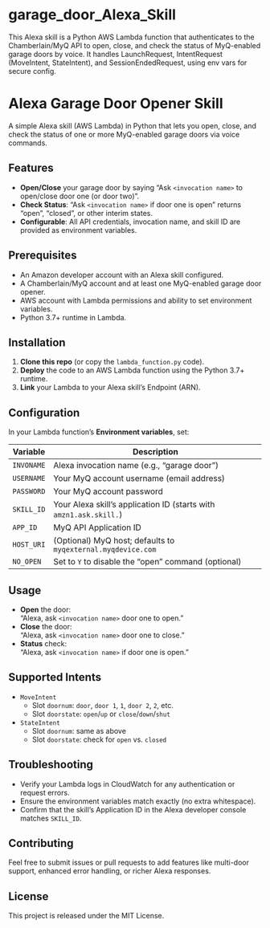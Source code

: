 # garage_door_Alexa_Skill
This Alexa skill is a Python AWS Lambda function that authenticates to the Chamberlain/MyQ API to open, close, and check the status of MyQ-enabled garage doors by voice. It handles LaunchRequest, IntentRequest (MoveIntent, StateIntent), and SessionEndedRequest, using env vars for secure config.
# Alexa Garage Door Opener Skill

A simple Alexa skill (AWS Lambda) in Python that lets you open, close, and check the status of one or more MyQ-enabled garage doors via voice commands.

## Features

- **Open/Close** your garage door by saying “Ask `<invocation name>` to open/close door one (or door two)”.
- **Check Status**: “Ask `<invocation name>` if door one is open” returns “open”, “closed”, or other interim states.
- **Configurable**: All API credentials, invocation name, and skill ID are provided as environment variables.

## Prerequisites

- An Amazon developer account with an Alexa skill configured.
- A Chamberlain/MyQ account and at least one MyQ-enabled garage door opener.
- AWS account with Lambda permissions and ability to set environment variables.
- Python 3.7+ runtime in Lambda.

## Installation

1. **Clone this repo** (or copy the `lambda_function.py` code).  
2. **Deploy** the code to an AWS Lambda function using the Python 3.7+ runtime.  
3. **Link** your Lambda to your Alexa skill’s Endpoint (ARN).

## Configuration

In your Lambda function’s **Environment variables**, set:

| Variable    | Description                                                      |
|-------------|------------------------------------------------------------------|
| `INVONAME`  | Alexa invocation name (e.g., “garage door”)                      |
| `USERNAME`  | Your MyQ account username (email address)                        |
| `PASSWORD`  | Your MyQ account password                                        |
| `SKILL_ID`  | Your Alexa skill’s application ID (starts with `amzn1.ask.skill.`) |
| `APP_ID`    | MyQ API Application ID                                           |
| `HOST_URI`  | (Optional) MyQ host; defaults to `myqexternal.myqdevice.com`     |
| `NO_OPEN`   | Set to `Y` to disable the “open” command (optional)              |

## Usage

- **Open** the door:  
  “Alexa, ask `<invocation name>` door one to open.”
- **Close** the door:  
  “Alexa, ask `<invocation name>` door one to close.”
- **Status** check:  
  “Alexa, ask `<invocation name>` if door one is open.”

## Supported Intents

- `MoveIntent`  
  - Slot `doornum`: `door`, `door 1`, `1`, `door 2`, `2`, etc.  
  - Slot `doorstate`: `open`/`up` or `close`/`down`/`shut`
- `StateIntent`  
  - Slot `doornum`: same as above  
  - Slot `doorstate`: check for `open` vs. `closed`

## Troubleshooting

- Verify your Lambda logs in CloudWatch for any authentication or request errors.
- Ensure the environment variables match exactly (no extra whitespace).
- Confirm that the skill’s Application ID in the Alexa developer console matches `SKILL_ID`.

## Contributing

Feel free to submit issues or pull requests to add features like multi-door support, enhanced error handling, or richer Alexa responses.

## License

This project is released under the MIT License.  

